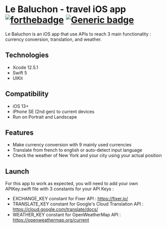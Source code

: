 # Le Baluchon - travel iOS app [![forthebadge](https://forthebadge.com/images/badges/made-with-swift.svg)](https://forthebadge.com) [![Generic badge](https://img.shields.io/badge/version-v1.0-blue)](https://shields.io/)

Le Baluchon is an iOS app that use APIs to reach 3 main functionality : currency conversion, translation, and weather.

## Technologies

- Xcode 12.5.1
- Swift 5
- UIKit

## Compatibility

- iOS 13+
- iPhone SE (2nd gen) to current devices
- Run on Portrait and Landscape

## Features

- Make currency conversion with 9 mainly used currencies
- Translate from french to english or auto-detect input language
- Check the weather of New York and your city using your actual position

## Launch

For this app to work as expected, you will need to add your own APIKey.swift file with 3 constants for your API Keys :
- EXCHANGE_KEY constant for Fixer API : https://fixer.io/
- TRANSLATE_KEY constant for Google's Cloud Translation API : https://cloud.google.com/translate/docs/
- WEATHER_KEY constant for OpenWeatherMap API : https://openweathermap.org/current
